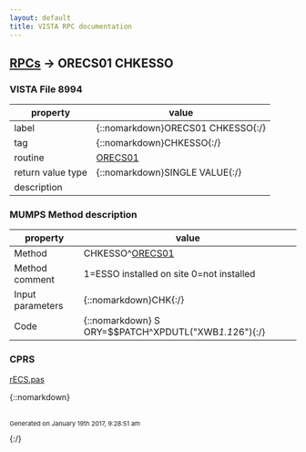 ```yaml
---
layout: default
title: VISTA RPC documentation
---
```




## [RPCs](TableOfContent.md) &#8594; ORECS01 CHKESSO 



### VISTA File 8994 


 property | value 
--- | --- 
 label | {::nomarkdown}ORECS01 CHKESSO{:/}
 tag | {::nomarkdown}CHKESSO{:/}
 routine | [ORECS01](http://code.osehra.org/dox/Routine_ORECS01_source.html)
 return value type | {::nomarkdown}SINGLE VALUE{:/}
 description | 


### MUMPS Method description

 property | value 
 --- | --- 
 Method | CHKESSO^[ORECS01](http://code.osehra.org/dox/Routine_ORECS01_source.html)
 Method comment | 1=ESSO installed on site  0=not installed
 Input parameters | {::nomarkdown}CHK{:/}
 Code | {::nomarkdown}  S ORY=$$PATCH^XPDUTL("XWB*1.1*26"){:/}


### CPRS

[rECS.pas](https://github.com/OSEHRA/VistA/blob/master/Packages/Order%20Entry%20Results%20Reporting/CPRS/CPRS-Chart/rECS.pas)


{::nomarkdown} <br/><br/><p style="font-size: 11px">Generated on January 19th 2017, 9:28:51 am</p>{:/}